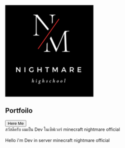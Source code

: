 <!DOCTYPE html>
<html lang="th">

<head>
</head>

<body>
  <!-- Nav bar -->
  <header>
   <nav> </nav>
  </header>

  <!-- main -->
<main>
<section id="home">
      <img src="https://raw.githubusercontent.com/autokunza794/autokunza794/main/Black%20and%20White%20Minimalist%20Professional%20Initial%20Logo.png" />
      <h2>Portfoilo</h2>
      <button>Here Me</button>
</section>

  <!-- contact -->
  <footer id="contact">
   สวัสดีครับ ผมเป็น Dev ในเซิฟเวอร์ minecraft nightmare official 
  <br><br>
    Hello i'm Dev in server minecraft nightmare official 
  </footer>

</body>
</html>
